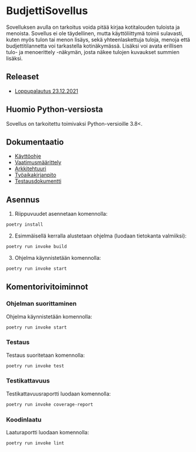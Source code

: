 # BudjettiSovellus

Sovelluksen avulla on tarkoitus voida pitää kirjaa kotitalouden tuloista ja menoista. Sovellus ei ole täydellinen, mutta käyttöliittymä toimii sulavasti, kuten myös tulon tai menon lisäys, sekä yhteenlaskettuja tuloja, menoja että budjettitilannetta voi tarkastella kotinäkymässä. Lisäksi voi avata erillisen tulo- ja menoerittely -näkymän, josta näkee tulojen kuvaukset summien lisäksi.

## Releaset

- [Loppupalautus 23.12.2021](https://github.com/ereborinkorppi/ot-harjoitustyo/releases)

## Huomio Python-versiosta

Sovellus on tarkoitettu toimivaksi Python-versioille 3.8<.

## Dokumentaatio

- [Käyttöohje](./dokumentaatio/kayttohje.md)
- [Vaatimusmäärittely](./dokumentaatio/vaatimusmaarittely.md)
- [Arkkitehtuuri](./dokumentaatio/arkkitehtuuri.md)
- [Työaikakirjanpito](./dokumentaatio/tuntikirjanpito.md)
- [Testausdokumentti](./dokumentaatio/testausdokumentti.md)

## Asennus

1. Riippuvuudet asennetaan komennolla:

```bash
poetry install
```

2. Esimmäisellä kerralla alustetaan ohjelma (luodaan tietokanta valmiiksi):

```bash
poetry run invoke build
```

3. Ohjelma käynnistetään komennolla:

```bash
poetry run invoke start
```

## Komentorivitoiminnot

### Ohjelman suorittaminen

Ohjelma käynnistetään komennolla:

```bash
poetry run invoke start
```

### Testaus

Testaus suoritetaan komennolla:

```bash
poetry run invoke test
```

### Testikattavuus

Testikattavuusraportti luodaan komennolla:

```bash
poetry run invoke coverage-report
```

### Koodinlaatu

Laaturaportti luodaan komennolla:

```bash
poetry run invoke lint
```
